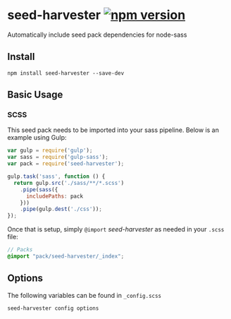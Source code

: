 # seed-harvester [![npm version](https://badge.fury.io/js/seed-harvester.svg)](https://badge.fury.io/js/seed-harvester)

Automatically include seed pack dependencies for node-sass

## Install
```
npm install seed-harvester --save-dev
```


## Basic Usage

### SCSS
This seed pack needs to be imported into your sass pipeline. Below is an example using Gulp:


```javascript
var gulp = require('gulp');
var sass = require('gulp-sass');
var pack = require('seed-harvester');

gulp.task('sass', function () {
  return gulp.src('./sass/**/*.scss')
    .pipe(sass({
      includePaths: pack
    }))
    .pipe(gulp.dest('./css'));
});
```

Once that is setup, simply `@import` *seed-harvester* as needed in your `.scss` file:

```scss
// Packs
@import "pack/seed-harvester/_index";
```

## Options

The following variables can be found in `_config.scss`

```scss
seed-harvester config options
```
